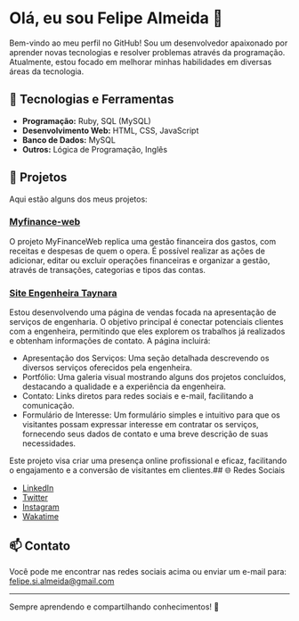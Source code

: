# Olá, eu sou Felipe Almeida 👋

Bem-vindo ao meu perfil no GitHub! Sou um desenvolvedor apaixonado por aprender novas tecnologias e resolver problemas através da programação. Atualmente, estou focado em melhorar minhas habilidades em diversas áreas da tecnologia.

## 🚀 Tecnologias e Ferramentas

- **Programação:** Ruby, SQL (MySQL)
- **Desenvolvimento Web:** HTML, CSS, JavaScript
- **Banco de Dados:** MySQL
- **Outros:** Lógica de Programação, Inglês

## 📂 Projetos

Aqui estão alguns dos meus projetos:

### [Myfinance-web](https://github.com/felipealmeida92/myfinance-web-o4-dotnet)
O projeto MyFinanceWeb replica uma gestão financeira dos gastos, com receitas e despesas de quem o opera. É possível realizar as ações de adicionar, editar ou excluir operações financeiras e organizar a gestão, através de transações, categorias e tipos das contas.


### [Site Engenheira Taynara](https://github.com/felipealmeida92/taynara.eng)
Estou desenvolvendo uma página de vendas focada na apresentação de serviços de engenharia. O objetivo principal é conectar potenciais clientes com a engenheira, permitindo que eles explorem os trabalhos já realizados e obtenham informações de contato. A página incluirá:

- Apresentação dos Serviços: Uma seção detalhada descrevendo os diversos serviços oferecidos pela engenheira.
- Portfólio: Uma galeria visual mostrando alguns dos projetos concluídos, destacando a qualidade e a experiência da engenheira.
- Contato: Links diretos para redes sociais e e-mail, facilitando a comunicação.
- Formulário de Interesse: Um formulário simples e intuitivo para que os visitantes possam expressar interesse em contratar os serviços, fornecendo seus dados de contato e uma breve descrição de suas necessidades.

Este projeto visa criar uma presença online profissional e eficaz, facilitando o engajamento e a conversão de visitantes em clientes.## 🌐 Redes Sociais

- [LinkedIn](https://www.linkedin.com/in/felipe-almeida-2092a21b1/)
- [Twitter](https://x.com/felipesal0)
- [Instagram](https://www.instagram.com/felipesal)
- [Wakatime](https://wakatime.com/@felipesal)

## 📫 Contato

Você pode me encontrar nas redes sociais acima ou enviar um e-mail para: felipe.si.almeida@gmail.com

---

Sempre aprendendo e compartilhando conhecimentos! 🚀
